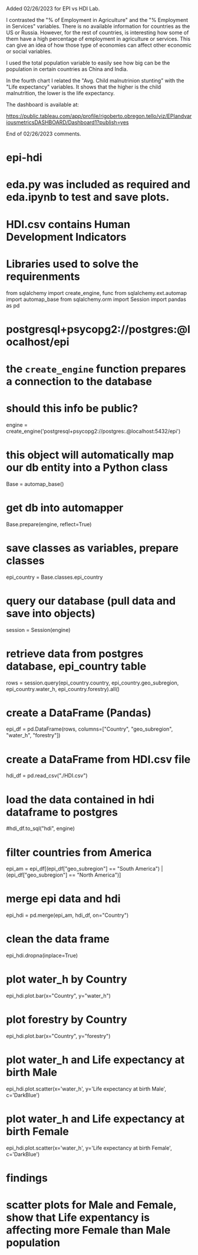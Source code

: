 Added 02/26/2023 for EPI vs HDI Lab.

I contrasted the "% of Employment in Agriculture" and the "% Employment in Services" variables. There is no available
information for countries as the US or Russia. However, for the rest of countries, is interesting how some of them
have a high percentage of employment in agriculture or services. This can give an idea of how those type of economies
can affect other economic or social variables.

I used the total population variable to easily see how big can be the population in certain countries as China and India.

In the fourth chart I related the "Avg. Child malnutrinion stunting" with the "Life expectancy" variables. It shows that
the higher is the child malnutrition, the lower is the life expectancy.

The dashboard is available at:

https://public.tableau.com/app/profile/rigoberto.obregon.tello/viz/EPIandvariousmetricsDASHBOARD/Dashboard1?publish=yes

End of 02/26/2023 comments.



# epi-hdi

# eda.py was included as required and eda.ipynb to test and save plots.
# HDI.csv contains Human Development Indicators

# Libraries used to solve the requirenments

from sqlalchemy import create_engine, func
from sqlalchemy.ext.automap import automap_base
from sqlalchemy.orm import Session
import pandas as pd



# postgresql+psycopg2://postgres:@localhost/epi

# the `create_engine` function prepares a connection to the database
# should this info be public? 
engine = create_engine('postgresql+psycopg2://postgres:<password>.@localhost:5432/epi')

# this object will automatically map our db entity into a Python class
Base = automap_base()

# get db into automapper
Base.prepare(engine, reflect=True)

# save classes as variables, prepare classes
epi_country = Base.classes.epi_country

# query our database (pull data and save into objects)
session = Session(engine)

# retrieve data from postgres database, epi_country table
rows = session.query(epi_country.country, epi_country.geo_subregion, epi_country.water_h, epi_country.forestry).all()

# create a DataFrame (Pandas)
epi_df = pd.DataFrame(rows, columns=["Country", "geo_subregion", "water_h", "forestry"])

# create a DataFrame from HDI.csv file
hdi_df = pd.read_csv("./HDI.csv")

# load the data contained in hdi dataframe to postgres
#hdi_df.to_sql("hdi", engine)

# filter countries from America
epi_am = epi_df[(epi_df["geo_subregion"] == "South America") | (epi_df["geo_subregion"] == "North America")]

# merge epi data and hdi
epi_hdi = pd.merge(epi_am, hdi_df, on="Country")

# clean the data frame
epi_hdi.dropna(inplace=True)

# plot water_h by Country
epi_hdi.plot.bar(x="Country", y="water_h")

# plot forestry by Country
epi_hdi.plot.bar(x="Country", y="forestry")

# plot water_h and Life expectancy at birth Male
epi_hdi.plot.scatter(x='water_h', y='Life expectancy at birth Male', c='DarkBlue')

# plot water_h and Life expectancy at birth Female
epi_hdi.plot.scatter(x='water_h', y='Life expectancy at birth Female', c='DarkBlue')

# findings
# scatter plots for Male and Female, show that Life expentancy is affecting more Female than Male population

